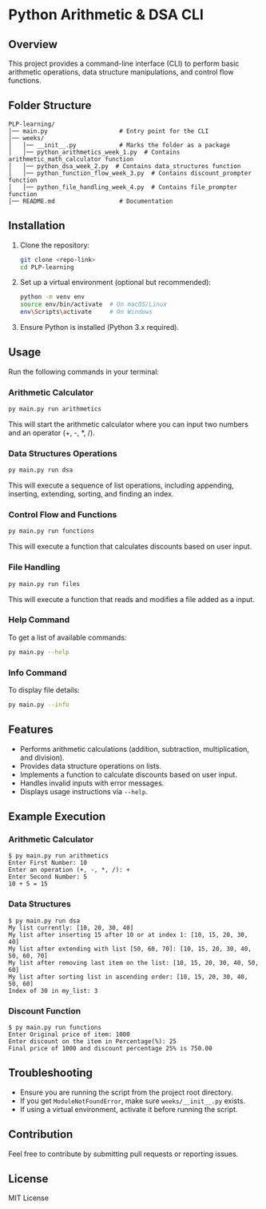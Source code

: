 # Python Arithmetic & DSA CLI

## Overview
This project provides a command-line interface (CLI) to perform basic arithmetic operations, data structure manipulations, and control flow functions.

## Folder Structure
```
PLP-learning/
│── main.py                    # Entry point for the CLI
│── weeks/
│   │── __init__.py            # Marks the folder as a package
│   │── python_arithmetics_week_1.py  # Contains arithmetic_math_calculator function
│   │── python_dsa_week_2.py  # Contains data_structures function
│   │── python_function_flow_week_3.py  # Contains discount_prompter function
│   │── python_file_handling_week_4.py  # Contains file_prompter function
│── README.md                  # Documentation
```

## Installation
1. Clone the repository:
   ```sh
   git clone <repo-link>
   cd PLP-learning
   ```
2. Set up a virtual environment (optional but recommended):
   ```sh
   python -m venv env
   source env/bin/activate  # On macOS/Linux
   env\Scripts\activate     # On Windows
   ```
3. Ensure Python is installed (Python 3.x required).

## Usage
Run the following commands in your terminal:

### Arithmetic Calculator
```sh
py main.py run arithmetics
```
This will start the arithmetic calculator where you can input two numbers and an operator (+, -, *, /).

### Data Structures Operations
```sh
py main.py run dsa
```
This will execute a sequence of list operations, including appending, inserting, extending, sorting, and finding an index.

### Control Flow and Functions
```sh
py main.py run functions
```
This will execute a function that calculates discounts based on user input.

### File Handling
```sh
py main.py run files
```
This will execute a function that reads and modifies a file added as a input.

### Help Command
To get a list of available commands:
```sh
py main.py --help
```

### Info Command
To display file details:
```sh
py main.py --info
```

## Features
- Performs arithmetic calculations (addition, subtraction, multiplication, and division).
- Provides data structure operations on lists.
- Implements a function to calculate discounts based on user input.
- Handles invalid inputs with error messages.
- Displays usage instructions via `--help`.

## Example Execution
### Arithmetic Calculator
```
$ py main.py run arithmetics
Enter First Number: 10
Enter an operation (+, -, *, /): +
Enter Second Number: 5
10 + 5 = 15
```

### Data Structures
```
$ py main.py run dsa
My list currently: [10, 20, 30, 40]
My list after inserting 15 after 10 or at index 1: [10, 15, 20, 30, 40]
My list after extending with list [50, 60, 70]: [10, 15, 20, 30, 40, 50, 60, 70]
My list after removing last item on the list: [10, 15, 20, 30, 40, 50, 60]
My list after sorting list in ascending order: [10, 15, 20, 30, 40, 50, 60]
Index of 30 in my_list: 3
```

### Discount Function
```
$ py main.py run functions
Enter Original price of item: 1000
Enter discount on the item in Percentage(%): 25
Final price of 1000 and discount percentage 25% is 750.00
```

## Troubleshooting
- Ensure you are running the script from the project root directory.
- If you get `ModuleNotFoundError`, make sure `weeks/__init__.py` exists.
- If using a virtual environment, activate it before running the script.

## Contribution
Feel free to contribute by submitting pull requests or reporting issues.

## License
MIT License

